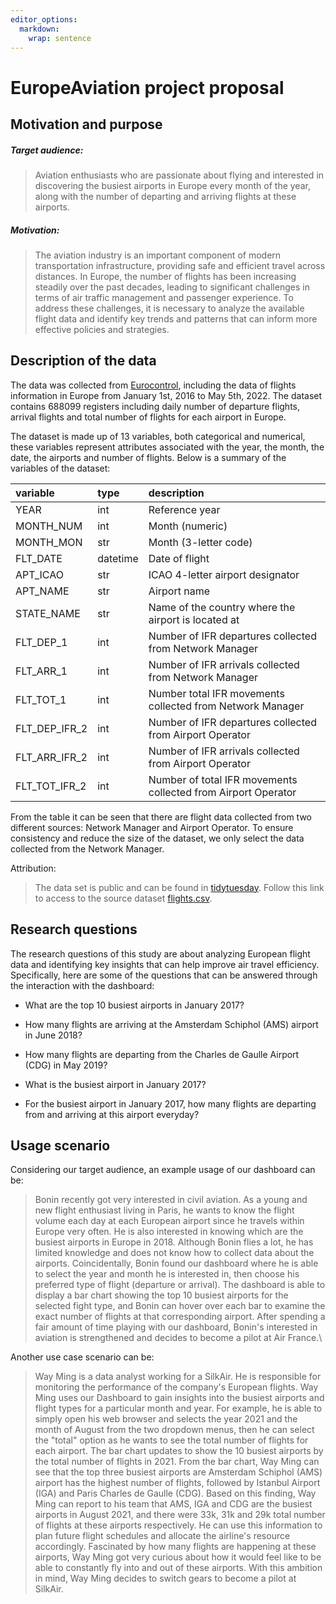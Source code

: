 ```yaml
---
editor_options: 
  markdown: 
    wrap: sentence
---
```


# EuropeAviation project proposal

## Motivation and purpose

##### Target audience:

> Aviation enthusiasts who are passionate about flying and interested in discovering the busiest airports in Europe every month of the year, along with the number of departing and arriving flights at these airports.

##### Motivation:

> The aviation industry is an important component of modern transportation infrastructure, providing safe and efficient travel across distances.
> In Europe, the number of flights has been increasing steadily over the past decades, leading to significant challenges in terms of air traffic management and passenger experience.
> To address these challenges, it is necessary to analyze the available flight data and identify key trends and patterns that can inform more effective policies and strategies.

## Description of the data

The data was collected from [Eurocontrol](https://ansperformance.eu/data/), including the data of flights information in Europe from January 1st, 2016 to May 5th, 2022.
The dataset contains 688099 registers including daily number of departure flights, arrival flights and total number of flights for each airport in Europe.

The dataset is made up of 13 variables, both categorical and numerical, these variables represent attributes associated with the year, the month, the date, the airports and number of flights.
Below is a summary of the variables of the dataset:

| variable      | type     | description                                                   |
|:-----------------------|:-----------------------|:-----------------------|
| YEAR          | int      | Reference year                                                |
| MONTH_NUM     | int      | Month (numeric)                                               |
| MONTH_MON     | str      | Month (3-letter code)                                         |
| FLT_DATE      | datetime | Date of flight                                                |
| APT_ICAO      | str      | ICAO 4-letter airport designator                              |
| APT_NAME      | str      | Airport name                                                  |
| STATE_NAME    | str      | Name of the country where the airport is located at           |
| FLT_DEP_1     | int      | Number of IFR departures collected from Network Manager       |
| FLT_ARR_1     | int      | Number of IFR arrivals collected from Network Manager         |
| FLT_TOT_1     | int      | Number total IFR movements collected from Network Manager     |
| FLT_DEP_IFR_2 | int      | Number of IFR departures collected from Airport Operator      |
| FLT_ARR_IFR_2 | int      | Number of IFR arrivals collected from Airport Operator        |
| FLT_TOT_IFR_2 | int      | Number of total IFR movements collected from Airport Operator |

From the table it can be seen that there are flight data collected from two different sources: Network Manager and Airport Operator.
To ensure consistency and reduce the size of the dataset, we only select the data collected from the Network Manager.

Attribution:

> The data set is public and can be found in [tidytuesday](https://github.com/rfordatascience/tidytuesday/tree/master/data/2022/2022-07-12).
> Follow this link to access to the source dataset [flights.csv](https://github.com/rfordatascience/tidytuesday/blob/master/data/2022/2022-07-12/flights.csv).

## Research questions

The research questions of this study are about analyzing European flight data and identifying key insights that can help improve air travel efficiency.
Specifically, here are some of the questions that can be answered through the interaction with the dashboard:

-   What are the top 10 busiest airports in January 2017?

-   How many flights are arriving at the Amsterdam Schiphol (AMS) airport in June 2018?

-   How many flights are departing from the Charles de Gaulle Airport (CDG) in May 2019?

-   What is the busiest airport in January 2017?

-   For the busiest airport in January 2017, how many flights are departing from and arriving at this airport everyday?

## Usage scenario 

Considering our target audience, an example usage of our dashboard can be:

> Bonin recently got very interested in civil aviation.
> As a young and new flight enthusiast living in Paris, he wants to know the flight volume each day at each European airport since he travels within Europe very often.
> He is also interested in knowing which are the busiest airports in Europe in 2018.
> Although Bonin flies a lot, he has limited knowledge and does not know how to collect data about the airports.
> Coincidentally, Bonin found our dashboard where he is able to select the year and month he is interested in, then choose his preferred type of flight (departure or arrival).
> The dashboard is able to display a bar chart showing the top 10 busiest airports for the selected fight type, and Bonin can hover over each bar to examine the exact number of flights at that corresponding airport.
> After spending a fair amount of time playing with our dashboard, Bonin's interested in aviation is strengthened and decides to become a pilot at Air France.\

Another use case scenario can be:

> Way Ming is a data analyst working for a SilkAir.
> He is responsible for monitoring the performance of the company's European flights.
> Way Ming uses our Dashboard to gain insights into the busiest airports and flight types for a particular month and year.
> For example, he is able to simply open his web browser and selects the year 2021 and the month of August from the two dropdown menus, then he can select the "total" option as he wants to see the total number of flights for each airport.
> The bar chart updates to show the 10 busiest airports by the total number of flights in 2021.
> From the bar chart, Way Ming can see that the top three busiest airports are Amsterdam Schiphol (AMS) airport has the highest number of flights, followed by Istanbul Airport (IGA) and Paris Charles de Gaulle (CDG).
> Based on this finding, Way Ming can report to his team that AMS, IGA and CDG are the busiest airports in August 2021, and there were 33k, 31k and 29k total number of flights at these airports respectively.
> He can use this information to plan future flight schedules and allocate the airline's resource accordingly.
> Fascinated by how many flights are happening at these airports, Way Ming got very curious about how it would feel like to be able to constantly fly into and out of these airports.
> With this ambition in mind, Way Ming decides to switch gears to become a pilot at SilkAir.
